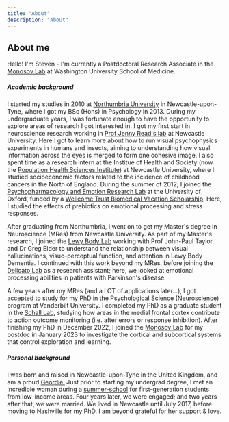 ```yaml
---
title: "About"
description: "About"
---
```


## About me

Hello! I'm Steven - I'm currently a Postdoctoral Research Associate in the [Monosov Lab](https://neuroscience.wustl.edu/people/ilya-monosov-phd/) at Washington University School of Medicine. 


##### Academic background
I started my studies in 2010 at [Northumbria University](https://www.northumbria.ac.uk/about-us/academic-departments/psychology/) in Newcastle-upon-Tyne, where I got my BSc (Hons) in Psychology in 2013. During my undergraduate years, I was fortunate enough to have the opportunity to explore areas of research I got interested in. I got my first start in neuroscience research working in [Prof Jenny Read's lab](https://www.jennyreadresearch.com/) at Newcastle University. Here I got to learn more about how to run visual psychophysics experiments in humans and insects, aiming to understanding how visual information across the eyes is merged to form one cohesive image. I also spent time as a research intern at the Institue of Health and Society (now the [Population Health Sciences Institute](https://www.ncl.ac.uk/medical-sciences/research/institutes/population-health/)) at Newcastle University, where I studied socioeconomic factors related to the incidence of childhood cancers in the North of England. During the summer of 2012, I joined the [Psychopharmacology and Emotion Research Lab](https://www.psych.ox.ac.uk/research/psychopharmacology-and-emotion-research-laboratory) at the University of Oxford, funded by a [Wellcome Trust Biomedical Vacation Scholarship](https://wellcome.org/grant-funding/schemes/biomedical-vacation-scholarships). Here, I studied the effects of prebiotics on emotional processing and stress responses.

After graduating from Northumbria, I went on to get my Master's degree in Neuroscience (MRes) from Newcastle University. As part of my Master's research, I joined the [Lewy Body Lab](https://www.lewybodylab.org/home) working with Prof John-Paul Taylor and Dr Greg Elder to understand the relationship between visual hallucinations, visuo-perceptual function, and attention in Lewy Body Dementia. I continued with this work beyond my MRes, before joining the [Delicato Lab](http://delicato.org/Delicato/Research.html) as a research assistant; here, we looked at emotional processing abilities in patients with Parkinson's disease.

A few years after my MRes (and a LOT of applications later...), I got accepted to study for my PhD in the Psychological Science (Neuroscience) program at Vanderbilt University. I completed my PhD as a graduate student in the [Schall Lab](https://www.yorku.ca/science/research/schalljd/), studying how areas in the medial frontal cortex contribute to action outcome monitoring (i.e. after errors or response inhibition). After finishing my PhD in December 2022, I joined the [Monosov Lab](https://neuroscience.wustl.edu/people/ilya-monosov-phd/) for my postdoc in January 2023 to investigate the cortical and subcortical systems that control exploration and learning.


##### Personal background
I was born and raised in Newcastle-upon-Tyne in the United Kingdom, and am a proud [Geordie.](https://en.wikipedia.org/wiki/Geordie) Just prior to starting my undergrad degree, I met an incredible woman during a [summer-school](https://belong.ncl.ac.uk/bitesizeuni) for first-generation students from low-income areas. Four years later, we were engaged; and two years after that, we were married. We lived in Newcastle until July 2017, before moving to Nashville for my PhD. I am beyond grateful for her support & love.
